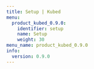 ```yaml
---
title: Setup | Kubed
menu:
  product_kubed_0.9.0:
    identifier: setup
    name: Setup
    weight: 30
menu_name: product_kubed_0.9.0
info:
  version: 0.9.0
---
```


